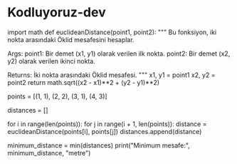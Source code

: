 # Kodluyoruz-dev

import math
def euclideanDistance(point1, point2):
  """
  Bu fonksiyon, iki nokta arasındaki Öklid mesafesini hesaplar.

  Args:
    point1: Bir demet (x1, y1) olarak verilen ilk nokta.
    point2: Bir demet (x2, y2) olarak verilen ikinci nokta.

  Returns:
    İki nokta arasındaki Öklid mesafesi.
  """
  x1, y1 = point1
  x2, y2 = point2
  return math.sqrt((x2 - x1)**2 + (y2 - y1)**2)

points = [(1, 1), (2, 2), (3, 1), (4, 3)]

distances = []

for i in range(len(points)):
  for j in range(i + 1, len(points)):
    distance = euclideanDistance(points[i], points[j])
    distances.append(distance)

minimum_distance = min(distances)
print("Minimum mesafe:", minimum_distance, "metre")
